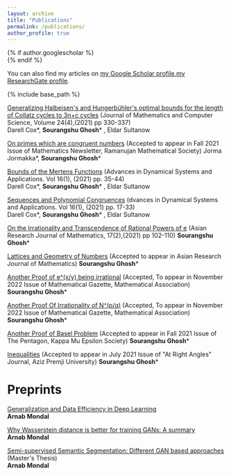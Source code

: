 ```yaml
---
layout: archive
title: "Publications"
permalink: /publications/
author_profile: true
---
```


{% if author.googlescholar %}  
{% endif %}

You can also find my articles on [my Google Scholar profile](https://scholar.google.com/citations?user=najOWs8AAAAJ&hl=en),[my ResearchGate profile](https://www.researchgate.net/profile/Sourangshu-Ghosh-2).

{% include base_path %}

[Generalizing Halbeisen's and Hungerbühler's optimal bounds for the length of Collatz cycles to 3n+c cycles](https://www.isr-publications.com/jmcs/articles-9736-generalizing-halbeisens-andhungerbuhlers-optimal-bounds-for-the-length-of-collatz-cycles-to-boldsymbol3nc-cycles)
(Journal of Mathematics and Computer Science, Volume 24(4),(2021) pp 330-337)  
Darell Cox\*, **Sourangshu Ghosh**\* , Eldar Sultanow

[On primes which are congruent numbers](https://arxiv.org/abs/2102.04857)
(Accepted to appear in Fall 2021 Issue of Mathematics Newsletter, Ramanujan Mathematical Society) 
Jorma Jormakka\*, **Sourangshu Ghosh**\*

[Bounds of the Mertens Functions](https://www.ripublication.com/adsa21/v16n1p04.pdf)
(Advances in Dynamical Systems and Applications.  Vol 16(1), (2021) pp. 35-44)  
Darell Cox\*, **Sourangshu Ghosh**\* , Eldar Sultanow

[Sequences and Polynomial Congruences](https://www.ripublication.com/adsa21/v16n1p03.pdf)
(dvances in Dynamical Systems and Applications.  Vol 16(1), (2021) pp. 17-33)  
Darell Cox\*, **Sourangshu Ghosh**\* , Eldar Sultanow

[On the Irrationality and Transcendence of Rational Powers of e](https://www.journalarjom.com/index.php/ARJOM/article/view/30277)
(Asian Research Journal of Mathematics, 17(2),(2021) pp 102-110)
**Sourangshu Ghosh**\*

[Lattices and Geometry of Numbers](https://arxiv.org/abs/2010.00245)
(Accepted to appear in Asian Research Journal of Mathematics)
**Sourangshu Ghosh**\*

[Another Proof of e^(x/y) being irrational](https://arxiv.org/abs/2104.06263)
(Accepted, To appear in November 2022 Issue of Mathematical Gazette, Mathematical Association)
**Sourangshu Ghosh**\*

[Another Proof Of Irrationality of N^(p/q)](https://www.researchgate.net/publication/351077318_Another_Proof_Of_Irrationality_of_Npq)
(Accepted, To appear in November 2022 Issue of Mathematical Gazette, Mathematical Association)
**Sourangshu Ghosh**\*

[Another Proof of Basel Problem](https://www.researchgate.net/publication/344545498_Another_Proof_of_Basel_Problem)
(Accepted to appear in Fall 2021 Issue of The Pentagon, Kappa Mu Epsilon Society)
**Sourangshu Ghosh**\*

[Inequalities](https://www.researchgate.net/publication/345217347_Inequalities)
(Accepted to appear in July 2021 Issue of "At Right Angles" Journal, Aziz Premji University)
**Sourangshu Ghosh**\*




Preprints
======
[Generalization and Data Efficiency in Deep Learning](https://arxiv.org/abs/2010.00245)  
**Arnab Mondal** 

[Why Wasserstein distance is better for training GANs: A summary](http://arnab39.github.io/files/Wasserstein_distance_term_paper.pdf)  
**Arnab Mondal**

[Semi-supervised Semantic Segmentation: Different GAN based approaches](http://arnab39.github.io/files/Mtech_Thesis_Final_IITKgp.pdf) (Master's Thesis)  
**Arnab Mondal**
